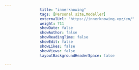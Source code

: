 ---
                title: "innerknowing"
                tags: [Personal site,Modeller]
                externalUrl: "https://innerknowing.xyz/en/"
                weight: 711
                showDate: false
                showAuthor: false
                showReadingTime: false
                showEdit: false
                showLikes: false
                showViews: false
                layoutBackgroundHeaderSpace: false
                ---
